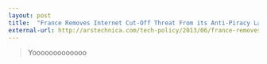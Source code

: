 ```yaml
---
layout: post
title:  "France Removes Internet Cut-Off Threat From its Anti-Piracy Law"
external-url: http://arstechnica.com/tech-policy/2013/06/france-removes-internet-cut-off-threat-from-its-anti-piracy-law/
---
```


> Yooooooooooooo